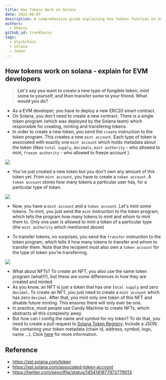 ```yaml
---
title: How Tokens Work on Solana
date: 2022-06-07
description: A comprehensive guide explaining how tokens function on Solana, comparing it with EVM-based tokens. This article covers the creation of fungible tokens and NFTs, minting process, token transfers, and key differences in token management between Solana and EVM blockchains.
authors:
  - khacvy
github_id: trankhacvy
tags:
  - blockchain
  - solana
  - token
---
```


## How tokens work on solana - explain for EVM developers

> **Let's say you want to create a new type of fungible token, mint some to yourself, and then transfer some to your friend. What would you do?**

- As a EVM developer, you have to deploy a new ERC20 smart contract.
- On Solana, you don't need to create a new contract. There is a single token program (which was deployed by the Solana team) which responsible for creating, minting and transfering tokens.
- In order to create a new token, you send the `create` instruction to the token program. This creates a new `mint account`. Each type of token is associated with exactly one `mint account` which holds metadata about the token (likes `total supply`, `decimals`, `mint authority` - who allowed to mint, `freeze authority` - who allowed to freeze account ).

![](assets/how-tokens-work-on-solana_vuocgc7h.png.webp)

- You've just created a new token but you don't own any amount of this token yet. From `mint account`, you have to create a `token account`. A `token account` stores how many tokens a particular user has, for a particular type of token.

![](assets/how-tokens-work-on-solana_jrckbifh.webp)

- Now, you have a `mint account` and a `token account`. Let's mint some tokens. To mint, you just send the `mint` instruction to the token program, which tells the program how many tokens to mint and whom to mint them to. Only one user is allowed to mint a token of a particular type (the `mint authority` which mentioned above)

- To transfer tokens, no surprises, you send the `transfer` instruction to the token program, which tells it how many tokens to transfer and whom to transfer them. Note that the recipient must also own a `token account` for the type of token you're transferring.

![](assets/how-tokens-work-on-solana_c2fz6whh.webp)

- What about NFTs? To create an NFT, you also use the same token program (what!!!), but these are some differences in how they are created and minted.
- As you know, an NFT is just a token that has one `total supply` and zero `decimal`. To create an NFT, you just need to create a `mint account` which has zero `decimal`. After that, you mint only one token of this NFT and disable future minting. This ensures there will only ever be one.
- In practice, most people use Candy Machine to create NFTs, which abstracts all this complexity away.
- But how can I config the name and symbol for my token? To do that, you need to create a pull request to [Solana Token Registry](https://github.com/solana-labs/token-list). Include a JSON file containing your token metadata (chain id, address, symbol, logo, name ...). Click [here](https://github.com/solana-labs/token-list) for more information.

## Reference

- https://spl.solana.com/token
- https://spl.solana.com/associated-token-account
- https://twitter.com/pencilflip/status/1454141877972779013

